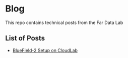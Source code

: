 # Blog
This repo contains technical posts from the Far Data Lab

## List of Posts
- [BlueField-2 Setup on CloudLab](BlueField2-Setup-on-CloudLab.md)

